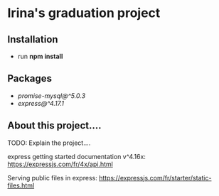 # Irina's graduation project

## Installation
 - run **npm install**

## Packages
 - *promise-mysql@^5.0.3*
 - *express@^4.17.1*

## About this project....
 TODO: Explain the project....

express getting started documentation v^4.16x:
https://expressjs.com/fr/4x/api.html

Serving public files in express:
https://expressjs.com/fr/starter/static-files.html
